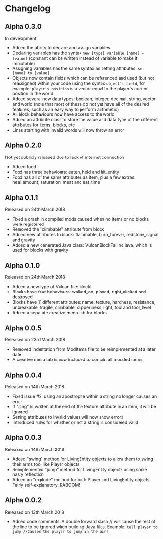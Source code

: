 # Changelog
## Alpha 0.3.0
In development
* Added the ability to declare and assign variables
* Declaring variables has the syntax `new [type] variable [name] = [value]` (constant can be written instead of variable to make it immutable)
* Assigning variables has the same syntax as setting attributes: `set [name] to [value]`
* Objects now contain fields which can be referenced and used (but not reassigned) within your code using the syntax `object's field`, for example: `player's position` is a vector equal to the player's current position in the world
* Added several new data types: boolean, integer, decimal, string, vector and world (note that most of these do not yet have all of the desired features, such as an easy way to perform arithmetic)
* All block behaviours now have access to the world
* Added an attribute class to store the value and data type of the different attributes for items, blocks, etc
* Lines starting with invalid words will now throw an error

## Alpha 0.2.0
Not yet publicly released due to lack of internet connection
* Added food
* Food has three behaviours: eaten, held and hit_entity
* Food has all of the same attributes as item, plus a few extras: heal_amount, saturation, meat and eat_time

## Alpha 0.1.1
Released on 24th March 2018
* Fixed a crash in compiled mods caused when no items or no blocks were registered
* Removed the "climbable" attribute from block
* Added new attributes to block: flammable, burn_forever, redstone_signal and gravity
* Added a new generated Java class: VulcanBlockFalling.java, which is used for blocks with gravity

## Alpha 0.1.0
Released on 24th March 2018
* Added a new type of Vulcan file: block!
* Blocks have four behaviours: walked_on, placed, right_clicked and destroyed
* Blocks have 11 different attributes: name, texture, hardness, resistance, unbreakable, fragile, climbable, slipperiness, light, tool and tool_level
* Added a separate creative menu tab for blocks

## Alpha 0.0.5
Released on 23rd March 2018
* Removed indentation from ModItems file to be reimplemented at a later date
* A creative menu tab is now included to contain all modded items

## Alpha 0.0.4
Released on 14th March 2018
* Fixed issue #2: using an apostrophe within a string no longer causes an error
* If ".png" is written at the end of the texture attribute in an item, it will be ignored
* Setting attributes to invalid values will now show errors
* Introduced rules for whether or not a string is considered valid

## Alpha 0.0.3
Released on 14th March 2018
* Added "swing" method for LivingEntity objects to allow them to swing their arms too, like Player objects
* Reimplemented "jump" method for LivingEntity objects using some nasty reflection
* Added an "explode" method for both Player and LivingEntity objects. Fairly self-explanatory. KABOOM!

## Alpha 0.0.2
Released on 13th March 2018  
* Added code comments. A double forward slash // will cause the rest of the line to be ignored when building Java files. Example: `tell player to jump //Causes the player to jump in the air!`
